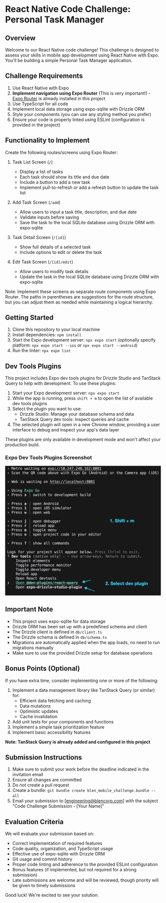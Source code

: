 # React Native Code Challenge: Personal Task Manager

## Overview

Welcome to our React Native code challenge! This challenge is designed to assess your skills in mobile app development using React Native with Expo. You'll be building a simple Personal Task Manager application.

## Challenge Requirements

1. Use React Native with Expo
2. **Implement navigation using Expo Router** (This is very important!) - [Expo Router](https://docs.expo.dev/router/introduction/) is already installed in this project
3. Use TypeScript for all code
4. Implement local data storage using expo-sqlite with Drizzle ORM
5. Style your components (you can use any styling method you prefer)
6. Ensure your code is properly linted using ESLint (configuration is provided in the project)

## Functionality to Implement

Create the following routes/screens using Expo Router:

1. Task List Screen (`/`)

   - Display a list of tasks
   - Each task should show its title and due date
   - Include a button to add a new task
   - Implement pull-to-refresh or add a refresh button to update the task list

2. Add Task Screen (`/add`)

   - Allow users to input a task title, description, and due date
   - Validate inputs before saving
   - Save the task to the local SQLite database using Drizzle ORM with expo-sqlite

3. Task Detail Screen (`/[id]`)

   - Show full details of a selected task
   - Include options to edit or delete the task

4. Edit Task Screen (`/[id]/edit`)
   - Allow users to modify task details
   - Update the task in the local SQLite database using Drizzle ORM with expo-sqlite

Note: Implement these screens as separate route components using Expo Router. The paths in parentheses are suggestions for the route structure, but you can adjust them as needed while maintaining a logical hierarchy.

## Getting Started

1. Clone this repository to your local machine
2. Install dependencies: `npm install`
3. Start the Expo development server: `npx expo start` (optionally specify platform: `npx expo start --ios` or `npx expo start --android`)
4. Run the linter: `npx expo lint`

## Dev Tools Plugins

This project includes Expo dev tools plugins for Drizzle Studio and TanStack Query to help with development. To use these plugins:

1. Start your Expo development server: `npx expo start`
2. While the app is running, press `shift + m` to open the list of available dev tools plugins
3. Select the plugin you want to use:
   - Drizzle Studio: Manage your database schema and data
   - TanStack Query dev tools: Inspect queries and cache
4. The selected plugin will open in a new Chrome window, providing a user interface to debug and inspect your app's data layer

These plugins are only available in development mode and won't affect your production build.

### Expo Dev Tools Plugins Screenshot

![Expo Dev Tools Plugins](assets/images/expo-dev-plugins.png)

## Important Note

- This project uses expo-sqlite for data storage
- Drizzle ORM has been set up with a predefined schema and client
- The Drizzle client is defined in `db/client.ts`
- The Drizzle schema is defined in `db/schema.ts`
- Migrations are automatically applied when the app loads, no need to run migrations manually
- Make sure to use the provided Drizzle setup for database operations

## Bonus Points (Optional)

If you have extra time, consider implementing one or more of the following:

1. Implement a data management library like TanStack Query (or similar) for:
   - Efficient data fetching and caching
   - Data mutations
   - Optimistic updates
   - Cache invalidation
2. Add unit tests for your components and functions
3. Implement a simple task prioritization feature
4. Implement basic accessibility features

**Note: TanStack Query is already added and configured in this project**

## Submission Instructions

1. Make sure to submit your work before the deadline indicated in the invitation email
2. Ensure all changes are committed
3. Do not create a pull request
4. Create a bundle: `git bundle create blen_mobile_challenge.bundle --all`
5. Email your submission to [engineering@blencorp.com] with the subject "Code Challenge Submission - [Your Name]"

## Evaluation Criteria

We will evaluate your submission based on:

- Correct implementation of required features
- Code quality, organization, and TypeScript usage
- Effective use of expo-sqlite with Drizzle ORM
- Git usage and commit history
- Proper code linting and adherence to the provided ESLint configuration
- Bonus features (if implemented, but not required for a strong submission)
- Late submissions are welcome and will be reviewed, though priority will be given to timely submissions

Good luck! We're excited to see your solution.

